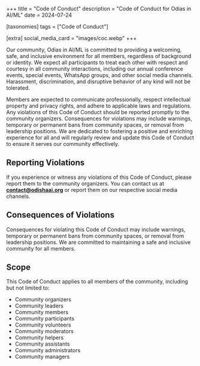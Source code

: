 +++
title = "Code of Conduct"
description = "Code of Conduct for Odias in AI/ML"
date = 2024-07-24

[taxonomies]
tags = ["Code of Conduct"]

[extra]
social_media_card = "images/coc.webp"
+++

Our community, Odias in AI/ML is committed to providing a welcoming, safe, and inclusive environment for all members, regardless of background or identity. We expect all participants to treat each other with respect and courtesy in all community interactions, including our annual conference events, special events, WhatsApp groups, and other social media channels. Harassment, discrimination, and disruptive behavior of any kind will not be tolerated.

Members are expected to communicate professionally, respect intellectual property and privacy rights, and adhere to applicable laws and regulations. Any violations of this Code of Conduct should be reported promptly to the community organizers. Consequences for violations may include warnings, temporary or permanent bans from community spaces, or removal from leadership positions. We are dedicated to fostering a positive and enriching experience for all and will regularly review and update this Code of Conduct to ensure it serves our community effectively.

## Reporting Violations

If you experience or witness any violations of this Code of Conduct, please report them to the community organizers. You can contact us at **contact@odishaai.org** or report them on our respective social media channels.

## Consequences of Violations

Consequences for violating this Code of Conduct may include warnings, temporary or permanent bans from community spaces, or removal from leadership positions. We are committed to maintaining a safe and inclusive community for all members.

## Scope

This Code of Conduct applies to all members of the community, including but not limited to:

* Community organizers
* Community leaders
* Community members
* Community participants
* Community volunteers
* Community moderators
* Community helpers
* Community assistants
* Community administrators
* Community managers